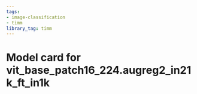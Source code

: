 ```yaml
---
tags:
- image-classification
- timm
library_tag: timm
---
```

# Model card for vit_base_patch16_224.augreg2_in21k_ft_in1k